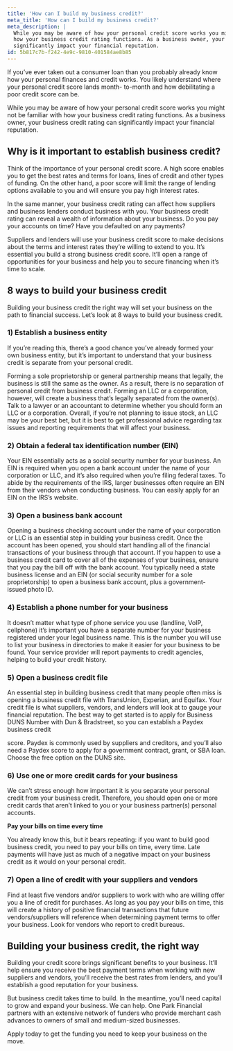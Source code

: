 ```yaml
---
title: 'How can I build my business credit?'
meta_title: 'How can I build my business credit?'
meta_description: |
  While you may be aware of how your personal credit score works you might not be familiar with
  how your business credit rating functions. As a business owner, your business credit rating can
  significantly impact your financial reputation.
id: 5b817c7b-f242-4e9c-9810-401584ae8b85
---
```

If you’ve ever taken out a consumer loan than you probably already know how your personal
finances and credit works. You likely understand where your personal credit score lands month-
to-month and how debilitating a poor credit score can be.

While you may be aware of how your personal credit score works you might not be familiar with
how your business credit rating functions. As a business owner, your business credit rating can
significantly impact your financial reputation.

## Why is it important to establish business credit?

Think of the importance of your personal credit score. A high score enables you to get the best
rates and terms for loans, lines of credit and other types of funding. On the other hand, a poor
score will limit the range of lending options available to you and will ensure you pay high
interest rates.

In the same manner, your business credit rating can affect how suppliers and business lenders
conduct business with you. Your business credit rating can reveal a wealth of information about
your business. Do you pay your accounts on time? Have you defaulted on any payments?

Suppliers and lenders will use your business credit score to make decisions about the terms and
interest rates they’re willing to extend to you. It’s essential you build a strong business credit
score. It’ll open a range of opportunities for your business and help you to secure financing when
it’s time to scale.

## 8 ways to build your business credit

Building your business credit the right way will set your business on the path to financial
success. Let’s look at 8 ways to build your business credit.

### 1) Establish a business entity

If you’re reading this, there’s a good chance you’ve already formed your own business entity,
but it’s important to understand that your business credit is separate from your personal credit.

Forming a sole proprietorship or general partnership means that legally, the business is still the
same as the owner. As a result, there is no separation of personal credit from business credit.
Forming an LLC or a corporation, however, will create a business that’s legally separated from
the owner(s). Talk to a lawyer or an accountant to determine whether you should form an LLC or
a corporation. Overall, if you’re not planning to issue stock, an LLC may be your best bet, but it
is best to get professional advice regarding tax issues and reporting requirements that will affect
your business.

### 2) Obtain a federal tax identification number (EIN)

Your EIN essentially acts as a social security number for your business. An EIN is required
when you open a bank account under the name of your corporation or LLC, and it’s also required
when you’re filing federal taxes. To abide by the requirements of the IRS, larger businesses often
require an EIN from their vendors when conducting business. You can easily apply for an EIN
on the IRS’s website.

### 3) Open a business bank account

Opening a business checking account under the name of your corporation or LLC is an essential
step in building your business credit. Once the account has been opened, you should start
handling all of the financial transactions of your business through that account. If you happen to
use a business credit card to cover all of the expenses of your business, ensure that you pay the
bill off with the bank account. You typically need a state business license and an EIN (or social
security number for a sole proprietorship) to open a business bank account, plus a government-
issued photo ID.

### 4) Establish a phone number for your business

It doesn’t matter what type of phone service you use (landline, VoIP, cellphone) it’s important
you have a separate number for your business registered under your legal business name. This is
the number you will use to list your business in directories to make it easier for your business to
be found. Your service provider will report payments to credit agencies, helping to build your
credit history.

### 5) Open a business credit file

An essential step in building business credit that many people often miss is opening a business
credit file with TransUnion, Experian, and Equifax. Your credit file is what suppliers, vendors,
and lenders will look at to gauge your financial reputation. The best way to get started is to apply
for Business DUNS Number with Dun &amp; Bradstreet, so you can establish a Paydex business credit

score. Paydex is commonly used by suppliers and creditors, and you’ll also need a Paydex score to
apply for a government contract, grant, or SBA loan. Choose the free option on the DUNS site.

### 6) Use one or more credit cards for your business

We can’t stress enough how important it is you separate your personal credit from your business
credit. Therefore, you should open one or more credit cards that aren’t linked to you or your
business partner(s) personal accounts.

**Pay your bills on time every time**

You already know this, but it bears repeating: if you want to build good business credit, you need
to pay your bills on time, every time. Late payments will have just as much of a negative impact
on your business credit as it would on your personal credit.

### 7) Open a line of credit with your suppliers and vendors

Find at least five vendors and/or suppliers to work with who are willing offer you a line of credit
for purchases. As long as you pay your bills on time, this will create a history of positive
financial transactions that future vendors/suppliers will reference when determining payment
terms to offer your business. Look for vendors who report to credit bureaus.

## Building your business credit, the right way

Building your credit score brings significant benefits to your business. It’ll help ensure you
receive the best payment terms when working with new suppliers and vendors, you’ll receive the
best rates from lenders, and you’ll establish a good reputation for your business.

But business credit takes time to build. In the meantime, you’ll need capital to grow and expand
your business. We can help. One Park Financial partners with an extensive network of funders
who provide merchant cash advances to owners of small and medium-sized businesses.

Apply today to get the funding you need to keep your business on the move.
